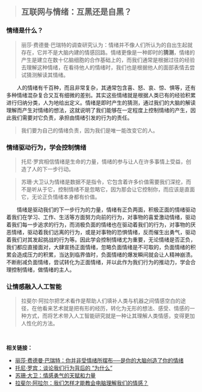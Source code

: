 > ## 互联网与情绪：互黑还是自黑？

### 情绪是什么？

> 丽莎·费德曼·巴瑞特的调查研究认为：情绪并不像人们所认为的自出生起就存在，它并不是大脑内建的情感回路。情绪更像是一种即时的**猜测**，情绪的产生是建立在数十亿脑细胞的合作基础上的，而我们通常是根据过往的经验去理解这种情绪，在看待他人的情绪时，我们也是根据他人的面部表情去尝试猜测解读其情绪。

&emsp;&emsp;人的情绪有千百种，而且非常复杂，其通常包含喜、怒、哀、惊、惧等，还有多种情绪混杂复合又互有细微的差别。其实这些情绪就是根据人类已有的经验积累进行归纳分类，人为地给出定义。情绪是即时产生的猜测，通过我们的大脑的解读理解而产生对情绪的想法，这就说明了我们能够在一定程度上控制情绪的产生，因此我们需要对它负责，承担由情绪引发的行为的责任。

> 我们要为自己的情绪负责，因为我们是唯一能改变它的人。

### 情绪驱动行为，学会控制情绪

> 托尼·罗宾相信情绪是生命的力量，情绪的参与让人在许多事情上受益，创造了人的下一步行动。

> 苏珊·大卫认为情绪是数据不是指令，它包含着许多价值需要我们深挖，而不是听从于它，控制情绪不是忽略它，因为那会让它控制你，而应该是直面它，无论正负情绪本身都有价值。

&emsp;&emsp;情绪是驱动我们的下一步行为的力量，情绪有正负两面，积极正面的情绪驱动着我们在学习、工作、生活等方面努力向前的行为，对事物的喜爱激动情绪，驱动着我们每一步追求的行为，而消极负面的情绪也在驱动着我们的行为，对事物的厌恶情绪，驱动着我们远离的行为，或是对事物的恐惧情绪，反而催生出勇气，驱动着我们对其发起挑战的行为等。因此学会控制情绪尤为重要，无论情绪是否正负，我们都应直接面对，大肆宣扬正面情绪，忽略负面情绪是不可取的，负面情绪的积累会造成压力的积累，当达到临界值时，负面情绪的爆发瞬间就会让人精神崩溃。不断削减负面情绪，尝试转化为正面情绪，并以此作为我们行为的推动力，学会合理控制情绪，做情绪的主人。

### 让情感融入人工智能

> 拉斐尔·阿拉尔把艺术看作是帮助人们填补人类与机器之间情感空白的途径，在他看来艺术就是把有形的经历，转化为无形的想法、感受、情感的一种方式，而将艺术带入人工智能研究就是一种让其理解人类情感，变得更加人性化的方法。

&emsp;&emsp;

**相关链接：**
- [丽莎·费德曼·巴瑞特：你并非受情绪所摆布──是你的大脑创造了你的情绪](https://www.ted.com/talks/lisa_feldman_barrett_you_aren_t_at_the_mercy_of_your_emotions_your_brain_creates_them/transcript?&language=zh-tw)
- [托尼·罗宾：谈论我们行为背后的 “为什么”](https://www.ted.com/talks/tony_robbins_asks_why_we_do_what_we_do/transcript?&language=zh-cn)
- [苏珊·大卫：情感勇气的天赋和力量](https://www.ted.com/talks/susan_david_the_gift_and_power_of_emotional_courage?&languange=zh-cn)
- [拉斐尔·阿拉尔：我们怎样才能教会电脑理解我们的情感？](https://www.ted.com/talks/raphael_arar_how_we_can_teach_computers_to_make_sense_of_our_emotions/transcript?&language=zh-CN)
